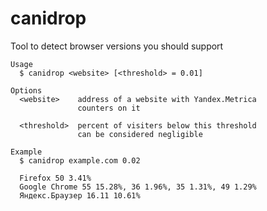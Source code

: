 canidrop
========

Tool to detect browser versions you should support


```
Usage
  $ canidrop <website> [<threshold> = 0.01]

Options
  <website>    address of a website with Yandex.Metrica
               counters on it

  <threshold>  percent of visiters below this threshold
               can be considered negligible

Example
  $ canidrop example.com 0.02

  Firefox 50 3.41%
  Google Chrome 55 15.28%, 36 1.96%, 35 1.31%, 49 1.29%
  Яндекс.Браузер 16.11 10.61%
```
